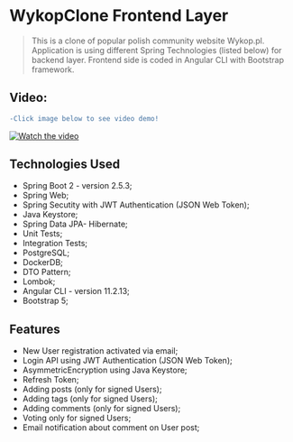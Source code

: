# WykopClone Frontend Layer

> This is a clone of popular polish community website Wykop.pl. Application is using different Spring Technologies (listed below) for backend layer. Frontend side 
is coded in Angular CLI with Bootstrap framework.

## Video:
```diff
-Click image below to see video demo! 
```
[![Watch the video](https://imgupload.pl/images/2021/12/18/WykopClone.png)](https://streamable.com/tzuwrl)

## Technologies Used
- Spring Boot 2 - version 2.5.3;
- Spring Web;
- Spring Secutity with JWT Authentication (JSON Web Token);
- Java Keystore;
- Spring Data JPA- Hibernate;
- Unit Tests;
- Integration Tests;
- PostgreSQL;
- DockerDB;
- DTO Pattern;
- Lombok;
- Angular CLI - version 11.2.13;
- Bootstrap 5;

## Features
- New User registration activated via email;
- Login API using JWT Authentication (JSON Web Token);
- AsymmetricEncryption using Java Keystore;
- Refresh Token;
- Adding posts (only for signed Users);
- Adding tags (only for signed Users);
- Adding comments (only for signed Users);
- Voting only for signed Users;
- Email notification about comment on User post;

